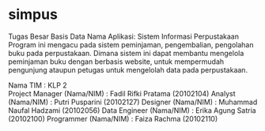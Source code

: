 # simpus
Tugas Besar Basis Data
Nama Aplikasi: Sistem Informasi Perpustakaan 
Program ini mengacu pada sistem peminjaman, pengembalian, pengolahan buku pada perpustakaan. 
Dimana sistem ini dapat membantu mengelola peminjaman buku dengan berbasis website, untuk mempermudah pengunjung ataupun petugas untuk mengelolah data pada perpustakaan. 

Nama TIM 	 	 	 	: KLP 2 	
Project Manager (Nama/NIM) 	: Fadil Rifki Pratama  	 	  (20102104) 
Analyst (Nama/NIM)  	 	    : Putri Pusparini  	 	 	    (20102127) 
Designer (Nama/NIM) 	    	: Muhammad Naufal Hadzami  	(20102056) 
Data Engineer (Nama/NIM)  	: Erika Agung Satria  	 	  (20102100) 
Programmer (Nama/NIM) 	  	: Faiza Rachma 	 	 	        (20102110) 


